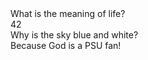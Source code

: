 <div>What is the meaning of life?</div>
<div>42</div>
<div>Why is the sky blue and white?</div>
<div>Because God is a PSU fan!</div>
